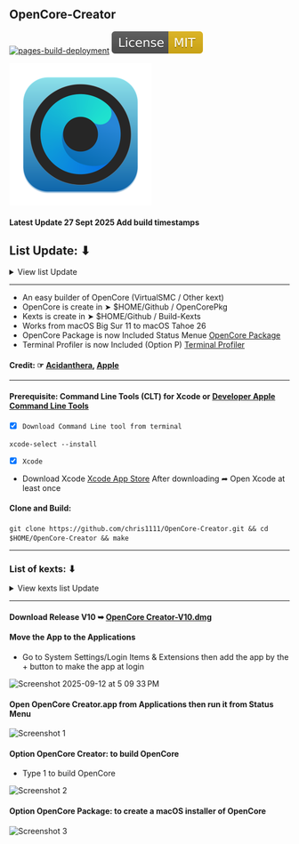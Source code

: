 ## OpenCore-Creator
[![pages-build-deployment](https://github.com/chris1111/OpenCore-Creator/actions/workflows/pages/pages-build-deployment/badge.svg)](https://github.com/chris1111/OpenCore-Creator/actions/workflows/pages/pages-build-deployment) [![License: MIT](https://github.com/chris1111/OpenCore-Creator/blob/master/Icons/MIT.svg)](https://github.com/chris1111/OpenCore-Creator/blob/master/LICENSE)

<img width="256" alt="icon_512x512" src="https://github.com/chris1111/OpenCore-Creator/blob/master/AppIcon.iconset/icon_512x512.png">

#### Latest Update 27 Sept 2025 Add build timestamps

## List Update: ⬇︎
<details> 
  <summary>View list Update</summary>

- Update 17 Sept 2025 Add Release V10
- Fix Building IA32. Removed old build setup for OpenCore and updated terminal profile options. Add "Clear Dark"
- Add patch from Mike Beaton:
- Now working Xcode 16, Xcode 26

- Update 12 Sept 2025 Add Xcode source AppleScriptObjC Project. OpenCore X64 only, IA32 is broken for building in Xcode 16

- Update 28 Apr 2024 Release V8. Download then install mandatory binary's for building OpenCore if not exist. Update Icon program.

- Update 17 February 2024 Add (Option 0) Check OC Version. Fix using any time (Option 5) OpenCore Package

- Update 02 Sept 2023 Build more kexts
  
- Update 20 Mar 2022 Add OpenCore Creator+Duet-V5, fix Release V5 Open and close command in latest Monterey 12

- Update 12 Mar 2022 add Option 2 and 3 to make OpenCore Update, Option 5 OpenCore Package, Option P Terminal Profiles
 
</details>

-------------------------------------------------------

- An easy builder of OpenCore (VirtualSMC / Other kext)
- OpenCore is create in ➤  $HOME/Github / OpenCorePkg
- Kexts is create in ➤  $HOME/Github / Build-Kexts
- Works from macOS Big Sur 11 to macOS Tahoe 26
- OpenCore Package is now Included Status Menue [OpenCore Package](https://github.com/chris1111/OpenCore-Package)
- Terminal Profiler is now Included (Option P) [Terminal Profiler](https://github.com/chris1111/Terminal-Profiler)

#### Credit: ☞ [Acidanthera](https://github.com/acidanthera), [Apple](https://developer.apple.com/)
-------------------------------------------------------

#### Prerequisite: Command Line Tools (CLT) for Xcode or [Developer Apple Command Line Tools](https://developer.apple.com/download/all/)

- [x] `Download Command Line tool from terminal`

`xcode-select --install`

- [x] `Xcode`
- Download Xcode [Xcode App Store](https://apps.apple.com/us/app/xcode/id497799835?mt=12) After downloading ➦ Open Xcode at least once
  

#### Clone and Build: 

 `git clone https://github.com/chris1111/OpenCore-Creator.git && cd $HOME/OpenCore-Creator && make`

-------------------------------------------------------
### List of kexts: ⬇︎

<details> 
  <summary>View kexts list Update</summary>
  
- AirportBrcmFixup.kext
- AppleALC.kext
- BlueToolFixup.kext 
- BrcmBluetoothInjector.kext
- BrcmFirmwareData.kext
- BrcmFirmwareRepo.kext
- BrcmNonPatchRAM.kext
- BrcmNonPatchRAM2.kext
- BrcmPatchRAM.kext
- BrcmPatchRAM2.kext
- BrcmPatchRAM3.kext
- BrightnessKeys.kext
- IntelMausi.kext
- IntelSnowMausi.kext
- Lilu.kext
- RestrictEvents.kext
- NVMeFix.kext
- SMCBatteryManager.kext
- SMCDellSensors.kext
- SMCLightSensor.kext
- SMCProcessor.kext
- SMCSuperIO.kext
- VirtualSMC.kext
- VoodooPS2Controller.kext
- WhateverGreen.kext
- RealtekCardReader.kext
- RealtekCardReaderFriend.kext
- CryptexFixup.kext

</details>

-------------------------------------------------------

#### Download Release V10 ➥ [OpenCore Creator-V10.dmg](https://github.com/chris1111/OpenCore-Creator/releases/tag/V10)

#### Move the App to the Applications 
- Go to System Settings/Login Items & Extensions then add the app by the + button to make the app at login
<img width="479" height="423" alt="Screenshot 2025-09-12 at 5 09 33 PM" src="https://github.com/user-attachments/assets/b7fbc6f9-608b-4384-ab65-1073288d165c" />

#### Open OpenCore Creator.app from Applications then run it from Status Menu
<img width="311" height="80" alt="Screenshot 1" src="https://github.com/user-attachments/assets/cec6db7c-ae53-4b88-a16a-3e16d4c4aad8" />

#### Option OpenCore Creator: to build OpenCore
- Type 1 to build OpenCore
<img width="592" height="930" alt="Screenshot 2" src="https://github.com/user-attachments/assets/5997ee69-2891-4f77-acd3-f6fb19e656fb" />

#### Option OpenCore Package: to create a macOS installer of OpenCore
<img width="1049" height="841" alt="Screenshot 3" src="https://github.com/user-attachments/assets/fd42cf8d-b908-4821-a85f-ca1d24a7d95e" />






